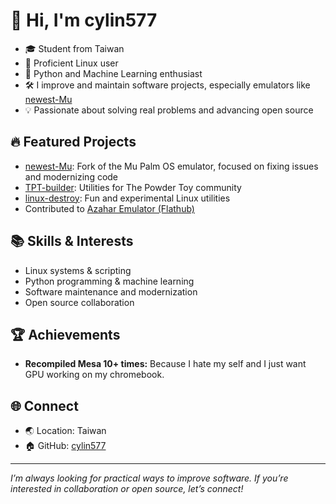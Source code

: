 # 👋 Hi, I'm cylin577

- 🎓 Student from Taiwan
- 🐧 Proficient Linux user
- 🐍 Python and Machine Learning enthusiast
- 🛠️ I improve and maintain software projects, especially emulators like [newest-Mu](https://github.com/cylin577/newest-Mu)
- 💡 Passionate about solving real problems and advancing open source

## 🔥 Featured Projects
- [newest-Mu](https://github.com/cylin577/newest-Mu): Fork of the Mu Palm OS emulator, focused on fixing issues and modernizing code
- [TPT-builder](https://github.com/cylin577/TPT-builder): Utilities for The Powder Toy community
- [linux-destroy](https://github.com/cylin577/linux-destroy): Fun and experimental Linux utilities
- Contributed to [Azahar Emulator (Flathub)](https://github.com/flathub/org.azahar_emu.Azahar)

## 📚 Skills & Interests
- Linux systems & scripting
- Python programming & machine learning
- Software maintenance and modernization
- Open source collaboration

## 🏆 Achievements
- **Recompiled Mesa 10+ times:** Because I hate my self and I just want GPU working on my chromebook.

## 🌐 Connect
- 🌏 Location: Taiwan
- 🏠 GitHub: [cylin577](https://github.com/cylin577)

---

_I’m always looking for practical ways to improve software. If you’re interested in collaboration or open source, let’s connect!_
